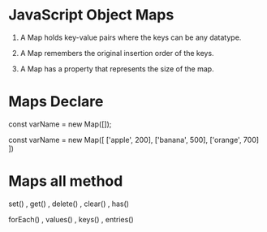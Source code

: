 # JavaScript Object Maps

1. A Map holds key-value pairs where the keys can be any datatype.

2. A Map remembers the original insertion order of the keys.

3. A Map has a property that represents the size of the map.

# Maps Declare
const varName = new Map([]);

const varName = new Map([
    ['apple', 200],
    ['banana', 500],
    ['orange', 700]
]) 

# Maps all method
set() , get() , delete() , clear() , has() 

forEach() , values() , keys() , entries()